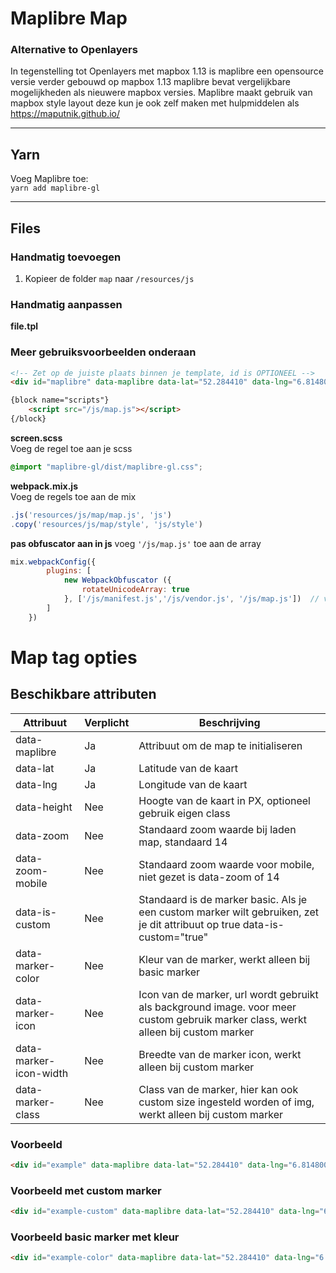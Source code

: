 # Maplibre Map 
### Alternative to Openlayers 

In tegenstelling tot Openlayers met mapbox 1.13 is maplibre een opensource versie verder gebouwd op mapbox 1.13
maplibre bevat vergelijkbare mogelijkheden als nieuwere mapbox versies. Maplibre maakt gebruik van mapbox style layout deze 
kun je ook zelf maken met hulpmiddelen als https://maputnik.github.io/

---

## Yarn

Voeg Maplibre toe:\
``yarn add maplibre-gl``

---

## Files

### Handmatig toevoegen

1. Kopieer de folder `map` naar `/resources/js`


### Handmatig aanpassen

**file.tpl** 

### **Meer gebruiksvoorbeelden onderaan**

```html
<!-- Zet op de juiste plaats binnen je template, id is OPTIONEEL -->
<div id="maplibre" data-maplibre data-lat="52.284410" data-lng="6.814800" data-height="500"></div>

{block name="scripts"}
    <script src="/js/map.js"></script>
{/block}
```

**screen.scss** \
Voeg de regel toe aan je scss
````scss
@import "maplibre-gl/dist/maplibre-gl.css";
````

**webpack.mix.js**\
Voeg de regels toe aan de mix
````js
.js('resources/js/map/map.js', 'js')
.copy('resources/js/map/style', 'js/style')
````

**pas obfuscator aan in js**
voeg ``'/js/map.js'`` toe aan de array
````js
mix.webpackConfig({
        plugins: [
            new WebpackObfuscator ({
                rotateUnicodeArray: true
            }, ['/js/manifest.js','/js/vendor.js', '/js/map.js'])  // voeg '/js/map.js' toe zoals hier
        ]
    })
````



Map tag opties
================

Beschikbare attributen
-----------------------


| Attribuut              | Verplicht | Beschrijving                                                                                                                      |
|------------------------|-----------|-----------------------------------------------------------------------------------------------------------------------------------|
| data-maplibre          | Ja        | Attribuut om de map te initialiseren                                                                                              |
| data-lat               | Ja        | Latitude van de kaart                                                                                                             |
| data-lng               | Ja        | Longitude van de kaart                                                                                                            |
| data-height            | Nee       | Hoogte van de kaart in PX, optioneel gebruik eigen class                                                                          |
| data-zoom              | Nee       | Standaard zoom waarde bij laden map, standaard 14                                                                                 |
| data-zoom-mobile       | Nee       | Standaard zoom waarde voor mobile, niet gezet is data-zoom of 14                                                                  |
| data-is-custom         | Nee       | Standaard is de marker basic. Als je een custom marker wilt gebruiken, zet je dit attribuut op true data-is-custom="true"         |
| data-marker-color      | Nee       | Kleur van de marker, werkt alleen bij basic marker                                                                                |
| data-marker-icon       | Nee       | Icon van de marker, url wordt gebruikt als background image. voor meer custom gebruik marker class, werkt alleen bij custom marker |
| data-marker-icon-width | Nee       | Breedte van de marker icon, werkt alleen bij custom marker                                                                        |
| data-marker-class      | Nee       | Class van de marker, hier kan ook custom size ingesteld worden of img, werkt alleen bij custom marker                             |

### Voorbeeld

```html
<div id="example" data-maplibre data-lat="52.284410" data-lng="6.814800" data-height="500"></div>
```

### Voorbeeld met custom marker

```html
<div id="example-custom" data-maplibre data-lat="52.284410" data-lng="6.814800" data-height="500" data-is-custom="true" data-marker-class="custom-marker" data-marker-icon="/img/example.png" data-marker-icon-width="50"></div>
```

### Voorbeeld basic marker met kleur

```html
<div id="example-color" data-maplibre data-lat="52.284410" data-lng="6.814800" data-height="500" data-marker-color="#0000ff"></div>
```
